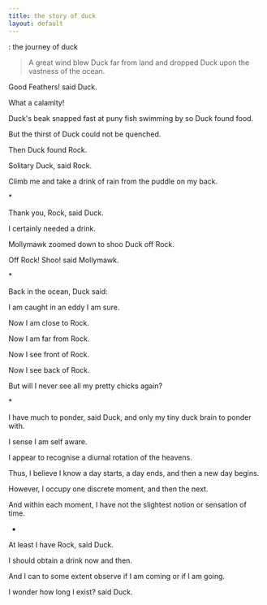 ```yaml
---
title: the story of duck
layout: default
---
```


: the journey of duck  


 > A great wind blew Duck far from land and dropped Duck upon the vastness of the ocean.  

Good Feathers! said Duck.  

What a calamity!   

Duck's beak snapped fast at puny fish swimming by so Duck found food.  

But the thirst of Duck could not be quenched.  

Then Duck found Rock.  

Solitary Duck, said Rock.  

Climb me and take a drink of rain from the puddle on my back.  

\*  

Thank you, Rock, said Duck.  

I certainly needed a drink.  

Mollymawk zoomed down to shoo Duck off Rock.  

Off Rock! Shoo! said Mollymawk.  

\*

Back in the ocean, Duck said:  

I am caught in an eddy I am sure.  

Now I am close to Rock.  

Now I am far from Rock.

Now I see front of Rock.  

Now I see back of Rock.  

But will I never see all my pretty chicks again?  

\*  

I have much to ponder, said Duck, and only my tiny duck brain to ponder with.  

I sense I am self aware.  

I appear to recognise a diurnal rotation of the heavens.  

Thus, I believe I know a day starts, a day ends, and then a new day begins.  

However, I occupy one discrete moment, and then the next.

And within each moment, I have not the slightest notion or sensation of time.  

*

At least I have Rock, said Duck.  

I should obtain a drink now and then.  

And I can to some extent observe if I am coming or if I am going.  

I wonder how long I exist? said Duck.  

